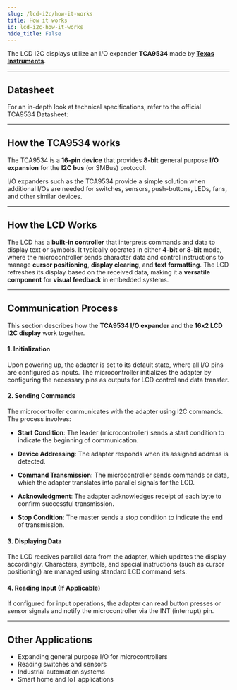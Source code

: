 ```yaml
---
slug: /lcd-i2c/how-it-works 
title: How it works
id: lcd-i2c-how-it-works 
hide_title: False
---  
```


The LCD I2C displays utilize an I/O expander **TCA9534** made by [**Texas Instruments**](https://www.ti.com/product/TCA9534). 

<CenteredImage src="/img/lcd-i2c/lcd-i2c_onboardd.png" alt="TCA9534 on board" caption="TCA9534 on board" width="500px" />

---

## Datasheet

For an in-depth look at technical specifications, refer to the official TCA9534 Datasheet:  

<QuickLink  
  title="TCA9534 Datasheet"  
  description="Detailed technical documentation for the TCA9534"  
  url="https://soldered.com/productdata/2022/03/Soldered_tca9534_datasheet.pdf"  
/>  

---

## How the TCA9534 works

The TCA9534 is a **16-pin device** that provides **8-bit** general purpose **I/O expansion** for the **I2C bus** (or SMBus) protocol.

I/O expanders such as the TCA9534 provide a simple solution when additional I/Os are needed for switches, sensors, push-buttons, LEDs, fans, and other similar devices.

<CenteredImage src="/img/lcd-i2c/tca_schematic.png" alt="tca schematic" caption="TCA9534 simplified schematic" width="500px" />

---

## How the LCD Works

The LCD has a **built-in controller** that interprets commands and data to display text or symbols. It typically operates in either **4-bit** or **8-bit** mode, where the microcontroller sends character data and control instructions to manage **cursor positioning**, **display clearing**, and **text formatting**. The LCD refreshes its display based on the received data, making it a **versatile component** for **visual feedback** in embedded systems.

<CenteredImage src="/img/lcd-i2c/333171.png" alt="lcd pic" caption="LCD I2C display" width="400px" />

---

## Communication Process

This section describes how the **TCA9534 I/O expander** and the **16x2 LCD I2C display** work together.

#### 1. Initialization

Upon powering up, the adapter is set to its default state, where all I/O pins are configured as inputs. The microcontroller initializes the adapter by configuring the necessary pins as outputs for LCD control and data transfer.

#### 2. Sending Commands

The microcontroller communicates with the adapter using I2C commands. The process involves:

- **Start Condition**: The leader (microcontroller) sends a start condition to indicate the beginning of communication.

- **Device Addressing**: The adapter responds when its assigned address is detected.

- **Command Transmission**: The microcontroller sends commands or data, which the adapter translates into parallel signals for the LCD.

- **Acknowledgment**: The adapter acknowledges receipt of each byte to confirm successful transmission.

- **Stop Condition**: The master sends a stop condition to indicate the end of transmission.

#### 3. Displaying Data

The LCD receives parallel data from the adapter, which updates the display accordingly. Characters, symbols, and special instructions (such as cursor positioning) are managed using standard LCD command sets.

<CenteredImage src="/img/lcd-i2c/lcd_displaying_data.png" alt="lcd data display" caption="LCD character patterns" width="600px" />

#### 4. Reading Input (If Applicable)

If configured for input operations, the adapter can read button presses or sensor signals and notify the microcontroller via the INT (interrupt) pin.

---

## Other Applications

- Expanding general purpose I/O for microcontrollers
- Reading switches and sensors
- Industrial automation systems
- Smart home and IoT applications